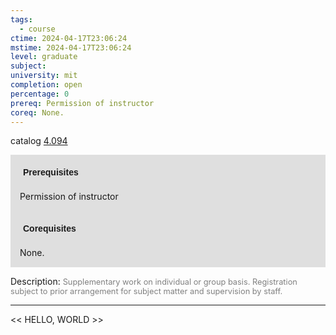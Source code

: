 ```yaml
---
tags:
  - course
ctime: 2024-04-17T23:06:24
mstime: 2024-04-17T23:06:24
level: graduate
subject: 
university: mit
completion: open
percentage: 0
prereq: Permission of instructor
coreq: None.
---
```


catalog [4.094](http://student.mit.edu/catalog/m4a.html#4.094)

<span style="display: block; padding: 15px; background-color: rgb(100, 100, 100, 0.2);"><font id="m_prereq3026_0" style="display: block; font-family: Arial, sans-serif; font-weight: bold; padding: 5px">Prerequisites</font><br><span id="prereq3026_0">Permission of instructor</span></span>
<span style="display: block; padding: 15px; background-color: rgb(100, 100, 100, 0.2);"><font id="m_coreq3026_0" style="display: block; font-family: Arial, sans-serif; font-weight: bold; padding: 5px">Corequisites</font><br><span id="coreq3026_0">None.</span></span>

<font style="">Description:</font>
<font style="color: grey; font-size: 0.8rem;">Supplementary work on individual or group basis. Registration subject to prior arrangement for subject matter and supervision by staff.</font>



---

<< HELLO, WORLD >>

